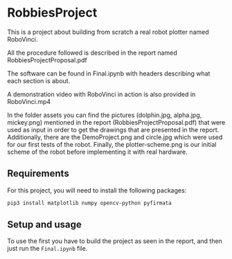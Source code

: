 # RobbiesProject
This is a project about building from scratch a real robot plotter named RoboVinci.

All the procedure followed is described in the report named RobbiesProjectProposal.pdf

The software can be found in Final.ipynb with headers describing what each section is about.

A demonstration video with RoboVinci in action is also provided in RoboVinci.mp4

In the folder assets you can find the pictures (dolphin.jpg, alpha.jpg, mickey.png) mentioned in the report (RobbiesProjectProposal.pdf)  that were used as input in order to get the drawings that are presented in the report. Additionally, there are the DemoProject.png and circle.jpg which were used for our first tests of the robot. Finally, the plotter-scheme.png is our initial scheme of the robot before implementing it with real hardware.

## Requirements
For this project, you will need to install the following packages:

```bash 
pip3 install matplotlib numpy opencv-python pyfirmata
```

## Setup and usage 

To use the first you have to build the project as seen in the report, and then just run  the `Final.ipynb` file.
